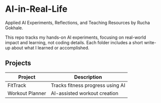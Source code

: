 # AI-in-Real-Life

Applied AI Experiments, Reflections, and Teaching Resources by Rucha Gokhale.

This repo tracks my hands-on AI experiments, focusing on real-world impact and learning, not coding details. Each folder includes a short write-up about what I learned or accomplished.

## Projects

| Project | Description |
|---------|-------------|
| FitTrack | Tracks fitness progress using AI |
| Workout Planner | AI-assisted workout creation |
